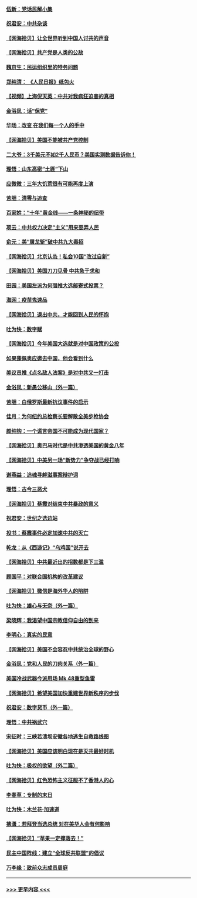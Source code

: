 #### [伍新：党话民解小集](../pages/nsc993/n12366907.md?t=08301202) 
#### [祝君安：中共杂谈](../pages/nsc993/n12366076.md?t=08301202) 
#### [【网海拾贝】让全世界听到中国人讨共的声音](../pages/nsc993/n12365569.md?t=08301202) 
#### [【网海拾贝】共产党是人类的公敌](../pages/nsc993/n12363182.md?t=08301202) 
#### [魏京生：民运组织里的特务问题](../pages/nsc993/n12363010.md?t=08301202) 
#### [郑纯清： 《人民日报》纸包火](../pages/nsc993/n12362706.md?t=08301202) 
#### [【视频】上海倪天英：中共对我疯狂迫害的真相](../pages/nsc993/n12356341.md?t=08301202) 
#### [金浴凤：话“保党”](../pages/nsc993/n12361867.md?t=08301202) 
#### [华旸：改变 在我们每一个人的手中](../pages/nsc993/n12361774.md?t=08301202) 
#### [【网海拾贝】美国不能被共产党控制](../pages/nsc993/n12360271.md?t=08301202) 
#### [二大爷：3千美元不如2千人民币？美国实测数据告诉你！](../pages/nsc993/n12358563.md?t=08301202) 
#### [理悟：山东高密“土匪”下山](../pages/nsc993/n12358535.md?t=08301202) 
#### [应微微：三年大饥荒很有可能再度上演](../pages/nsc993/n12358523.md?t=08301202) 
#### [苦胆：清零与追查](../pages/nsc993/n12358501.md?t=08301202) 
#### [百家姓：“十年”黄金线——一条神秘的纽带](../pages/nsc993/n12358319.md?t=08301202) 
#### [项云：中共权力决定“主义”用来耍弄人民](../pages/nsc993/n12358172.md?t=08301202) 
#### [俞元：美“屠龙斩”破中共九大毒招](../pages/nsc993/n12357822.md?t=08301202) 
#### [【网海拾贝】北京认怂！私会10国“改过自新”](../pages/nsc993/n12357784.md?t=08301202) 
#### [【网海拾贝】美国刀刀见骨 中共急于求和](../pages/nsc993/n12355511.md?t=08301202) 
#### [田园：美国左派为何强推大选邮寄式投票？](../pages/nsc993/n12352963.md?t=08301202) 
#### [海网：疫苗鬼速品](../pages/nsc993/n12354438.md?t=08301202) 
#### [【网海拾贝】退出中共，才能回到人民的怀抱](../pages/nsc993/n12352634.md?t=08301202) 
#### [吐为快：数字赋](../pages/nsc993/n12352317.md?t=08301202) 
#### [【网海拾贝】今年美国大选就是对中国政策的公投](../pages/nsc993/n12350973.md?t=08301202) 
#### [如果蓬佩奥应邀去中国，他会看到什么](../pages/nsc993/n12350945.md?t=08301202) 
#### [美议员推《点名敌人法案》是对中共又一打击](../pages/nsc993/n12350765.md?t=08301202) 
#### [金浴凤：新愚公移山（外一篇）](../pages/nsc993/n12350253.md?t=08301202) 
#### [苦胆：白俄罗斯最新抗议事件的启示](../pages/nsc993/n12349989.md?t=08301202) 
#### [佳月：为何纽约总检察长要解散全美步枪协会](../pages/nsc993/n12349939.md?t=08301202) 
#### [颜纯钩：一个谎言帝国不可能成为现代国家？](../pages/nsc993/n12349898.md?t=08301202) 
#### [【网海拾贝】奥巴马时代是中共渗透美国的黄金八年](../pages/nsc993/n12349284.md?t=08301202) 
#### [【网海拾贝】中美另一场“新势力”争夺战已经打响](../pages/nsc993/n12346998.md?t=08301202) 
#### [谢燕益：追魂寻衅滋事案辩护词](../pages/nsc993/n12346892.md?t=08301202) 
#### [理悟：古今三恶犬](../pages/nsc993/n12345190.md?t=08301202) 
#### [【网海拾贝】蔡霞对结束中共暴政的意义](../pages/nsc993/n12344263.md?t=08301202) 
#### [祝君安：世纪之选边站](../pages/nsc993/n12342382.md?t=08301202) 
#### [投书：蔡霞事件必定加速中共的灭亡](../pages/nsc993/n12341881.md?t=08301202) 
#### [乾龙：从《西游记》“乌鸡国”说开去](../pages/nsc993/n12341690.md?t=08301202) 
#### [【网海拾贝】中共最近出的招数都是下三滥](../pages/nsc993/n12341593.md?t=08301202) 
#### [顾国平：对联合国机构的改革建议](../pages/nsc993/n12339928.md?t=08301202) 
#### [【网海拾贝】微信是海外华人的陷阱](../pages/nsc993/n12338868.md?t=08301202) 
#### [吐为快：雄心与无奈（外一篇）](../pages/nsc993/n12338132.md?t=08301202) 
#### [梁晓辉：我渴望中国宗教信仰自由的到来](../pages/nsc993/n12336657.md?t=08301202) 
#### [李明心：真实的民意](../pages/nsc993/n12336089.md?t=08301202) 
#### [【网海拾贝】美国不会容忍中共统治全球的野心](../pages/nsc993/n12336063.md?t=08301202) 
#### [金浴凤：党和人民的刀肉关系（外一篇）](../pages/nsc993/n12335834.md?t=08301202) 
#### [美国冷战武器今派用场 Mk 48重型鱼雷](../pages/nsc993/n12335354.md?t=08301202) 
#### [【网海拾贝】希望美国加快重建世界新秩序的步伐](../pages/nsc993/n12334224.md?t=08301202) 
#### [祝君安：数字货币（外一篇）](../pages/nsc993/n12334186.md?t=08301202) 
#### [理悟：中共祸武穴](../pages/nsc993/n12333962.md?t=08301202) 
#### [宋征时：三峡若溃坝安徽各地逃生自救路线图](../pages/nsc993/n12332450.md?t=08301202) 
#### [【网海拾贝】美国应该明白现在是灭共最好时机](../pages/nsc993/n12332313.md?t=08301202) 
#### [吐为快：极权的欲望（外二篇）](../pages/nsc993/n12332089.md?t=08301202) 
#### [【网海拾贝】红色恐怖主义征服不了香港人的心](../pages/nsc993/n12329296.md?t=08301202) 
#### [李春草：专制的末日](../pages/nsc993/n12329079.md?t=08301202) 
#### [吐为快：木兰花‧加速道](../pages/nsc993/n12327366.md?t=08301202) 
#### [拂潇：若拜登当选总统 对在美华人会有何影响](../pages/nsc993/n12295996.md?t=08301202) 
#### [【网海拾贝】“苹果一定撑落去！”](../pages/nsc993/n12326784.md?t=08301202) 
#### [民主中国阵线：建立“全球反共联盟”的倡议](../pages/nsc993/n12324177.md?t=08301202) 
#### [万李缘：致前众志成员周庭](../pages/nsc993/n12324635.md?t=08301202) 

----
#### [ >>> 更早内容 <<< ](../indexes/nsc993-earlier.md)
